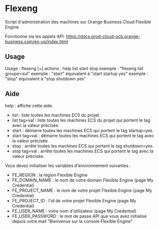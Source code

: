 # Flexeng

Script d'administration des machines sur Orange Business Cloud Flexible Engine

Fonctionne via les appels API: https://docs.prod-cloud-ocb.orange-business.com/en-us/index.html

## Usage
Usage : flexeng <action> [<tagname>=<tagvalue>]
actions : help list start stop
exemple : "flexeng list groupe=sul"
exemple : "start" équivalent à "start startup yes"
exemple : "stop" équivalent à "stop shutdown yes"

## Aide

help : affiche cette aide.

- list : liste toutes les machines ECS du projet.
- list tag=val : liste toutes les machines ECS du projet qui portent le tag avec la valeur précisée.
- start : démarre toutes les machines ECS qui portent le tag startup=yes.
- start tag=val : démarre toutes les machines ECS qui portent le tag avec la valeur précisée.
- stop : arrête toutes les machines ECS qui portent le tag shutdown=yes.
- stop tag=val : arrête toutes les machines ECS qui portent le tag avec la valeur précisée.

Vous devez initialiser les variables d'environnement suivantes :
- FE_REGION : la région Flexible Engine
- FE_DOMAIN_NAME : le nom de votre domain Flexible Engine (page My Credential)
- FE_PROJECT_NAME : le nom de votre projet Flexible Engine (page My Credential)
- FE_PROJECT_ID : l'id de votre projet Flexible Engine (page My Credential)
- FE_USER_NAME : votre nom d'utilisateur (page My Credential)
- FE_USER_PASSWORD : le mot de passe API que vous avez initialisé depuis votre mail "Bienvenue sur la console Flexible Engine"